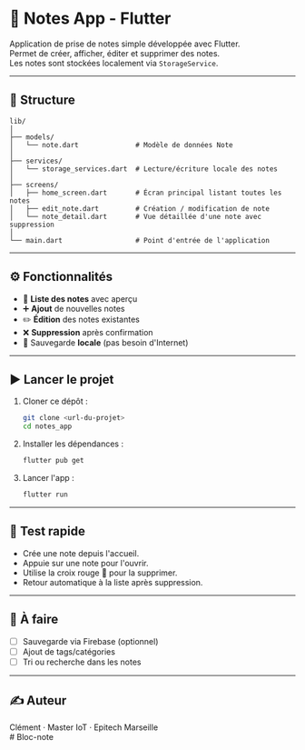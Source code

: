 # 📝 Notes App - Flutter

Application de prise de notes simple développée avec Flutter.  
Permet de créer, afficher, éditer et supprimer des notes.  
Les notes sont stockées localement via `StorageService`.

---

## 📂 Structure

```
lib/
│
├── models/
│   └── note.dart              # Modèle de données Note
│
├── services/
│   └── storage_services.dart  # Lecture/écriture locale des notes
│
├── screens/
│   ├── home_screen.dart       # Écran principal listant toutes les notes
│   ├── edit_note.dart         # Création / modification de note
│   └── note_detail.dart       # Vue détaillée d'une note avec suppression
│
└── main.dart                  # Point d'entrée de l'application
```

---

## ⚙️ Fonctionnalités

- 📄 **Liste des notes** avec aperçu
- ➕ **Ajout** de nouvelles notes
- ✏️ **Édition** des notes existantes
- ❌ **Suppression** après confirmation
- 💾 Sauvegarde **locale** (pas besoin d'Internet)

---

## ▶️ Lancer le projet

1. Cloner ce dépôt :
   ```bash
   git clone <url-du-projet>
   cd notes_app
   ```

2. Installer les dépendances :
   ```bash
   flutter pub get
   ```

3. Lancer l'app :
   ```bash
   flutter run
   ```

---

## 🧪 Test rapide

- Crée une note depuis l'accueil.
- Appuie sur une note pour l'ouvrir.
- Utilise la croix rouge 🔴 pour la supprimer.
- Retour automatique à la liste après suppression.

---

## 📌 À faire

- [ ] Sauvegarde via Firebase (optionnel)
- [ ] Ajout de tags/catégories
- [ ] Tri ou recherche dans les notes

---

## ✍️ Auteur

Clément · Master IoT · Epitech Marseille  
#   B l o c - n o t e  
 